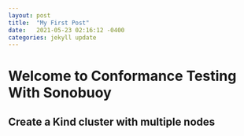 ```yaml
---
layout: post
title:  "My First Post"
date:   2021-05-23 02:16:12 -0400
categories: jekyll update
---
```


# Welcome to Conformance Testing With Sonobuoy

## Create a Kind cluster with multiple nodes
